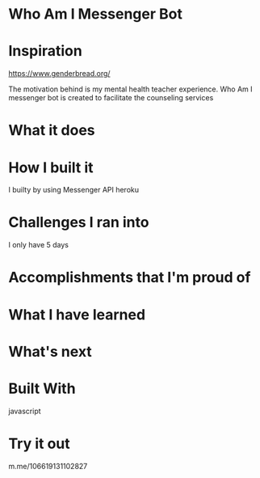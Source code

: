 # Who Am I Messenger Bot


# Inspiration
https://www.genderbread.org/

The motivation behind is my mental health teacher experience.
Who Am I messenger bot is created to facilitate the counseling services

# What it does


# How I built it
I builty by using Messenger API 
heroku 

# Challenges I ran into
I only have 5 days


# Accomplishments that I'm proud of


# What I have learned


# What's next 


# Built With
javascript

# Try it out
m.me/106619131102827
